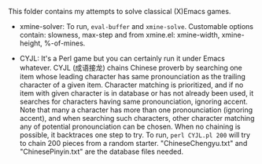 This folder contains my attempts to solve classical (X)Emacs games.

* xmine-solver:
To run, `eval-buffer` and `xmine-solve`. Customable options contain:
   slowness, max-step and from xmine.el: xmine-width, xmine-height, %-of-mines.

* CYJL:
It's a Perl game but you can certainly run it under Emacs whatever. CYJL (成语接龙) chains Chinese proverb by searching one item whose leading character has same pronounciation as the trailing character of a given item. Character matching is prioritized, and if no item with given character is in database or has not already been used, it searches for characters having same pronounciation, ignoring accent. Note that many a character has more than one pronounciation (ignoring accent), and when searching such characters, other character matching any of potential pronounciation can be chosen. When no chaining is possible, it backtraces one step to try.
To run, `perl CYJL.pl 200` will try to chain 200 pieces from a random starter.
"ChineseChengyu.txt" and "ChinesePinyin.txt" are the database files needed.
